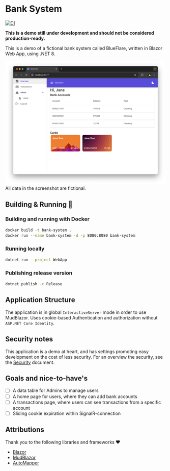 # Bank System

[![CI](https://github.com/larsjuvik/BankSystem/actions/workflows/CI.yml/badge.svg?branch=main)](https://github.com/larsjuvik/BankSystem/actions/workflows/CI.yml)

**This is a demo still under development and should not be considered production-ready.**

This is a demo of a fictional bank system called BlueFlare, written in Blazor Web App, using .NET 8.

![A screenshot of the application](./docs/Screenshot_Home.png)
All data in the screenshot are fictional.

## Building & Running :hammer:

### Building and running with Docker

```sh
docker build -t bank-system .
docker run --name bank-system -d -p 8080:8080 bank-system
```

### Running locally

```sh
dotnet run --project WebApp
```

### Publishing release version

```sh
dotnet publish -c Release
```

## Application Structure

The application is in global `InteractiveServer` mode in order to use MudBlazor.
Uses cookie-based Authentication and authorization without `ASP.NET Core Identity`.

## Security notes

This application is a demo at heart, and has settings promoting easy development on the cost of less security.
For an overview the security, see the [Security](./docs/SECURITY.md) document.

## Goals and nice-to-have's

- [ ] A data table for Admins to manage users
- [ ] A home page for users, where they can add bank accounts
- [ ] A transactions page, where users can see transactions from a specific account
- [ ] Sliding cookie expiration within SignalR-connection

## Attributions

Thank you to the following libraries and frameworks :heart:

- [Blazor](https://dotnet.microsoft.com/en-us/apps/aspnet/web-apps/blazor)
- [MudBlazor](https://mudblazor.com)
- [AutoMapper](https://github.com/AutoMapper/AutoMapper)
